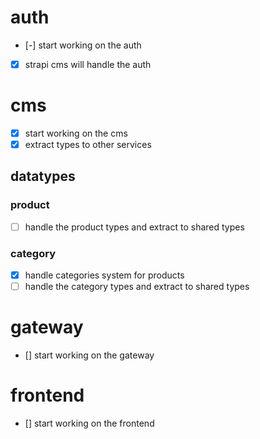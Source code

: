 # auth
- [-] start working on the auth
- [X] strapi cms will handle the auth

# cms
- [X] start working on the cms
- [X] extract types to other services

## datatypes

### product
- [ ] handle the product types and extract to shared types

### category
- [X] handle categories system for products
- [ ] handle the category types and extract to shared types

# gateway
- [] start working on the gateway

# frontend
- [] start working on the frontend

